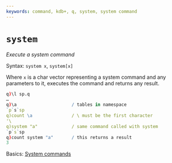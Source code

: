 ```yaml
---
keywords: command, kdb+, q, system, system command
---
```


# `system`

_Execute a system command_

Syntax: `system x`, `system[x]`

Where `x` is a char vector representing a system command and any parameters to it, executes the command and returns any result.

```q
q)\l sp.q
…
q)\a                     / tables in namespace
`p`s`sp
q)count \a               / \ must be the first character
'\
q)system "a"             / same command called with system
`p`s`sp
q)count system "a"       / this returns a result
3
```

<i class="far fa-hand-point-right"></i> 
Basics: [System commands](../basics/syscmds.md)
